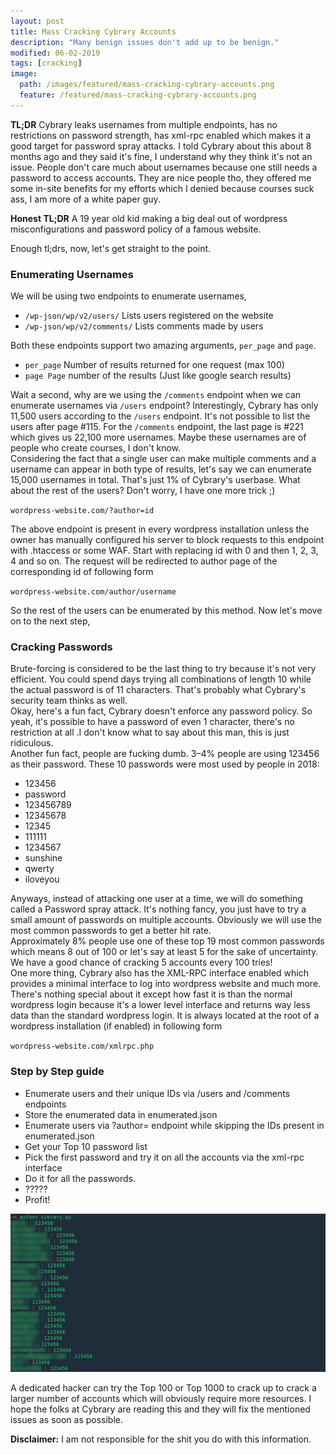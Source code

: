 ```yaml
---
layout: post
title: Mass Cracking Cybrary Accounts
description: "Many benign issues don't add up to be benign."
modified: 06-02-2019
tags: [cracking]
image:
  path: /images/featured/mass-cracking-cybrary-accounts.png
  feature: /featured/mass-cracking-cybrary-accounts.png
---
```


**TL;DR** Cybrary leaks usernames from multiple endpoints, has no restrictions on password strength, has xml-rpc enabled which makes it a good target for password spray attacks.
I told Cybrary about this about 8 months ago and they said it's fine, I understand why they think it's not an issue. People don't care much about usernames because one still needs a password to access accounts. They are nice people tho, they offered me some in-site benefits for my efforts which I denied because courses suck ass, I am more of a white paper guy.

**Honest TL;DR** A 19 year old kid making a big deal out of wordpress misconfigurations and password policy of a famous website.

Enough tl;drs, now, let's get straight to the point.

### Enumerating Usernames
We will be using two endpoints to enumerate usernames,
- `/wp-json/wp/v2/users/` Lists users registered on the website
- `/wp-json/wp/v2/comments/` Lists comments made by users

Both these endpoints support two amazing arguments, `per_page` and `page`.
- `per_page` Number of results returned for one request (max 100)
- `page Page` number of the results (Just like google search results)

Wait a second, why are we using the `/comments` endpoint when we can enumerate usernames via `/users` endpoint?
Interestingly, Cybrary has only 11,500 users according to the `/users` endpoint. It's not possible to list the users after page #115. For the `/comments` endpoint, the last page is #221 which gives us 22,100 more usernames. Maybe these usernames are of people who create courses, I don't know.\
Considering the fact that a single user can make multiple comments and a username can appear in both type of results, let's say we can enumerate 15,000 usernames in total. That's just 1% of Cybrary's userbase. What about the rest of the users? Don't worry, I have one more trick ;)

`wordpress-website.com/?author=id`

The above endpoint is present in every wordpress installation unless the owner has manually configured his server to block requests to this endpoint with .htaccess or some WAF.
Start with replacing id with 0 and then 1, 2, 3, 4 and so on. The request will be redirected to author page of the corresponding id of following form

`wordpress-website.com/author/username`

So the rest of the users can be enumerated by this method. Now let's move on to the next step,

### Cracking Passwords
Brute-forcing is considered to be the last thing to try because it's not very efficient. You could spend days trying all combinations of length 10 while the actual password is of 11 characters. That's probably what Cybrary's security team thinks as well.\
Okay, here's a fun fact, Cybrary doesn't enforce any password policy. So yeah, it's possible to have a password of even 1 character, there's no restriction at all .I don't know what to say about this man, this is just ridiculous.\
Another fun fact, people are fucking dumb. 3–4% people are using 123456 as their password.
These 10 passwords were most used by people in 2018:

- 123456
- password
- 123456789
- 12345678
- 12345
- 111111
- 1234567
- sunshine
- qwerty
- iloveyou

Anyways, instead of attacking one user at a time, we will do something called a Password spray attack. It's nothing fancy, you just have to try a small amount of passwords on multiple accounts. Obviously we will use the most common passwords to get a better hit rate.\
Approximately 8% people use one of these top 19 most common passwords which means 8 out of 100 or let's say at least 5 for the sake of uncertainty. We have a good chance of cracking 5 accounts every 100 tries!\
One more thing, Cybrary also has the XML-RPC interface enabled which provides a minimal interface to log into wordpress website and much more. There's nothing special about it except how fast it is than the normal wordpress login because it's a lower level interface and returns way less data than the standard wordpress login. It is always located at the root of a wordpress installation (if enabled) in following form

`wordpress-website.com/xmlrpc.php`

### Step by Step guide

- Enumerate users and their unique IDs via /users and /comments endpoints
- Store the enumerated data in enumerated.json
- Enumerate users via ?author= endpoint while skipping the IDs present in enumerated.json
- Get your Top 10 password list
- Pick the first password and try it on all the accounts via the xml-rpc interface
- Do it for all the passwords.
- ?????
- Profit!

![69](/images/featured/mass-cracking-cybrary-accounts.png)

A dedicated hacker can try the Top 100 or Top 1000 to crack up to crack a larger number of accounts which will obviously require more resources. I hope the folks at Cybrary are reading this and they will fix the mentioned issues as soon as possible.

**Disclaimer:** I am not responsible for the shit you do with this information.
